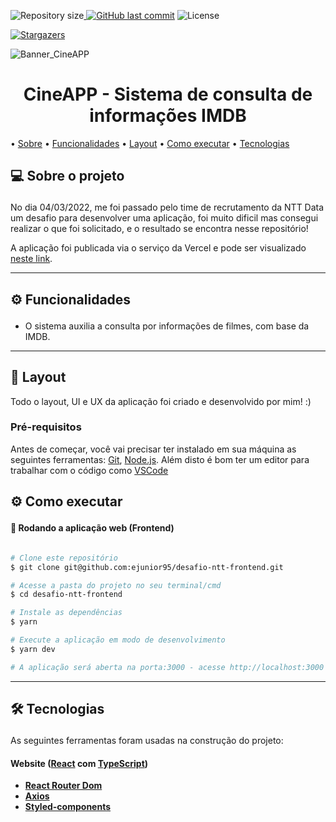 <p><img alt="Repository size" src="https://img.shields.io/github/repo-size/ejunior95/desafio-ntt-frontend"><a href="https://github.com/ejunior95/desafio-ntt-frontend/commits/main"> <img alt="GitHub last commit" src="https://img.shields.io/github/last-commit/ejunior95/desafio-ntt-frontend"></a> <img alt="License" src="https://img.shields.io/badge/license-MIT-brightgreen">

<a href="https://github.com/ejunior95/desafio-ntt-frontend/stargazers"><img alt="Stargazers" src="https://img.shields.io/github/stars/ejunior95/desafio-ntt-frontend?style=social"></a>
</p>

![Banner_CineAPP](https://user-images.githubusercontent.com/59847806/162542576-c4cdabbd-79d0-42ee-851f-e9a42232d5d1.png)
<h1 align="center">CineAPP - Sistema de consulta de informações IMDB</h1>

<p>
  • <a href="#-sobre-o-projeto">Sobre</a>
  • <a href="#-funcionalidades">Funcionalidades</a>
  • <a href="#-layout">Layout</a>
  • <a href="#-como-executar-o-projeto">Como executar</a> 
  • <a href="#-tecnologias">Tecnologias</a>
</p>

## 💻 Sobre o projeto<p id="-sobre-o-projeto"></p>

No dia 04/03/2022, me foi passado pelo time de recrutamento da NTT Data um desafio para desenvolver uma aplicação, foi muito dificil mas consegui realizar o que foi solicitado, e o resultado se encontra nesse repositório!

A aplicação foi publicada via o serviço da Vercel e pode ser visualizado <a href="https://desafio-ntt-frontend-jm7fe5335-lambdatec100.vercel.app/home">neste link</a>.

---

## ⚙️ Funcionalidades<p id="-funcionalidades"></p>

- O sistema auxilia a consulta por informações de filmes, com base da IMDB.

---

## 🎨 Layout

Todo o layout, UI e UX da aplicação foi criado e desenvolvido por mim! :)

### Pré-requisitos

Antes de começar, você vai precisar ter instalado em sua máquina as seguintes ferramentas:
[Git](https://git-scm.com), [Node.js](https://nodejs.org/en/). 
Além disto é bom ter um editor para trabalhar com o código como [VSCode](https://code.visualstudio.com/)

## ⚙ Como executar<p id="-como-executar-o-projeto"></p>

#### 🧭 Rodando a aplicação web (Frontend)

```bash

# Clone este repositório
$ git clone git@github.com:ejunior95/desafio-ntt-frontend.git

# Acesse a pasta do projeto no seu terminal/cmd
$ cd desafio-ntt-frontend

# Instale as dependências
$ yarn

# Execute a aplicação em modo de desenvolvimento
$ yarn dev 

# A aplicação será aberta na porta:3000 - acesse http://localhost:3000

```

---

## 🛠 Tecnologias<p id="-tecnologias"></p>

As seguintes ferramentas foram usadas na construção do projeto:

#### **Website**  ([React](https://reactjs.org/) com [TypeScript](https://www.typescriptlang.org/))

-   **[React Router Dom](https://github.com/ReactTraining/react-router/tree/master/packages/react-router-dom)**
-   **[Axios](https://github.com/axios/axios)**
-   **[Styled-components](https://styled-components.com/)**
